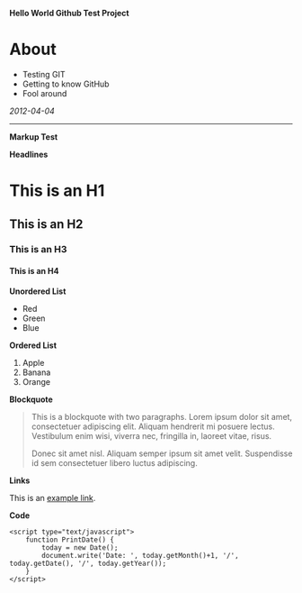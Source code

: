 **Hello World Github Test Project**

# About #

  * Testing GIT
  * Getting to know GitHub
  * Fool around

_2012-04-04_

- - -

**Markup Test**

**Headlines**

# This is an H1 #
## This is an H2 ##
### This is an H3 ###
#### This is an H4 ####

**Unordered List**

  * Red
  * Green
  * Blue

**Ordered List**

  1. Apple
  1. Banana
  1. Orange

**Blockquote**

> This is a blockquote with two paragraphs. Lorem ipsum dolor sit amet,
> consectetuer adipiscing elit. Aliquam hendrerit mi posuere lectus.
> Vestibulum enim wisi, viverra nec, fringilla in, laoreet vitae, risus.
>
> Donec sit amet nisl. Aliquam semper ipsum sit amet velit. Suspendisse
> id sem consectetuer libero luctus adipiscing.

**Links**

This is an [example link](http://example.com/).

**Code**

	<script type="text/javascript">
		function PrintDate() {
			today = new Date();
			document.write('Date: ', today.getMonth()+1, '/', today.getDate(), '/', today.getYear());
		}
	</script>
